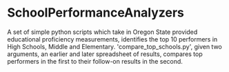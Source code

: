 # SchoolPerformanceAnalyzers
A set of simple python scripts which take in Oregon State provided educational proficiency measurements, identifies the top 10 performers in High Schools, Middle and Elementary. 'compare_top_schools.py', given two arguments, an earlier and later spreadsheet of results, compares top performers in the first to their follow-on results in the second. 
